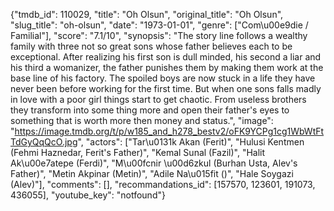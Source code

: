 {"tmdb_id": 110029, "title": "Oh Olsun", "original_title": "Oh Olsun", "slug_title": "oh-olsun", "date": "1973-01-01", "genre": ["Com\u00e9die / Familial"], "score": "7.1/10", "synopsis": "The story line follows a wealthy family with three not so great sons whose father believes each to be exceptional. After realizing his first son is dull minded, his second a liar and his third a womanizer, the father punishes them by making them work at the base line of his factory. The spoiled boys are now stuck in a life they have never been before working for the first time. But when one sons falls madly in love with a poor girl things start to get chaotic. From useless brothers they transform into some thing more and open their father's eyes to something that is worth more then money and status.", "image": "https://image.tmdb.org/t/p/w185_and_h278_bestv2/oFK9YCPg1cg1WbWtFtTdGyQqQcO.jpg", "actors": ["Tar\u0131k Akan (Ferit)", "Hulusi Kentmen (Fehmi Haznedar, Ferit's Father)", "Kemal Sunal (Fazil)", "Halit Ak\u00e7atepe (Ferdi)", "M\u00fcnir \u00d6zkul (Burhan Usta, Alev's Father)", "Metin Akpinar (Metin)", "Adile Na\u015fit ()", "Hale Soygazi (Alev)"], "comments": [], "recommandations_id": [157570, 123601, 191073, 436055], "youtube_key": "notfound"}